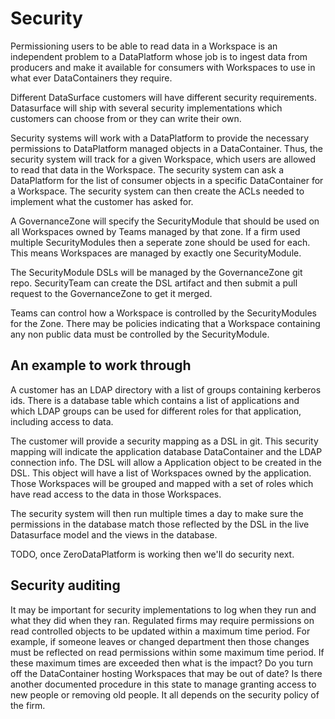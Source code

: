 # Security

Permissioning users to be able to read data in a Workspace is an independent problem to a DataPlatform whose job is to ingest data from producers and make it available for consumers with Workspaces to use in what ever DataContainers they require.

Different DataSurface customers will have different security requirements. Datasurface will ship with several security implementations which customers can choose from or they can write their own.

Security systems will work with a DataPlatform to provide the necessary permissions to DataPlatform managed objects in a DataContainer. Thus, the security system will track for a given Workspace, which users are allowed to read that data in the Workspace. The security system can ask a DataPlatform for the list of consumer objects in a specific DataContainer for a Workspace. The security system can then create the ACLs needed to implement what the customer has asked for.

A GovernanceZone will specify the SecurityModule that should be used on all Workspaces owned by Teams managed by that zone. If a firm used multiple SecurityModules then a seperate zone should be used for each. This means Workspaces are managed by exactly one SecurityModule.

The SecurityModule DSLs will be managed by the GovernanceZone git repo. SecurityTeam can create the DSL artifact and then submit a pull request to the GovernanceZone to get it merged.

Teams can control how a Workspace is controlled by the SecurityModules for the Zone. There may be policies indicating that a Workspace containing any non public data must be controlled by the SecurityModule.

## An example to work through

A customer has an LDAP directory with a list of groups containing kerberos ids. There is a database table which contains a list of applications and which LDAP groups can be used for different roles for that application, including access to data.

The customer will provide a security mapping as a DSL in git. This security mapping will indicate the application database DataContainer and the LDAP connection info. The DSL will allow a Application object to be created in the DSL. This object will have a list of Workspaces owned by the application. Those Workspaces will be grouped and mapped with a set of roles which have read access to the data in those Workspaces.

The security system will then run multiple times a day to make sure the permissions in the database match those reflected by the DSL in the live Datasurface model and the views in the database.

TODO, once ZeroDataPlatform is working then we'll do security next.

## Security auditing

It may be important for security implementations to log when they run and what they did when they ran. Regulated firms may require permissions on read controlled objects to be updated within a maximum time period. For example, if someone leaves or changed department then those changes must be reflected on read permissions within some maximum time period. If these maximum times are exceeded then what is the impact? Do you turn off the DataContainer hosting Workspaces that may be out of date? Is there another documented procedure in this state to manage granting access to new people or removing old people. It all depends on the security policy of the firm.
